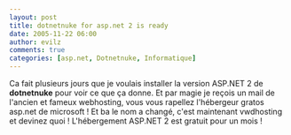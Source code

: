 ```yaml
---
layout: post
title: dotnetnuke for asp.net 2 is ready
date: 2005-11-22 06:00
author: evilz
comments: true
categories: [asp.net, Dotnetnuke, Informatique]
---
```

Ca fait plusieurs jours que je voulais installer la version ASP.NET 2 de <strong>dotnetnuke</strong> pour voir ce que ça donne. Et par magie je reçois un mail de l'ancien et fameux webhosting, vous vous rapellez l'hébergeur gratos asp.net de microsoft ! Et ba le nom a changé, c'est maintenant vwdhosting et devinez quoi ! L'hébergement ASP.NET 2 est gratuit pour un mois !
